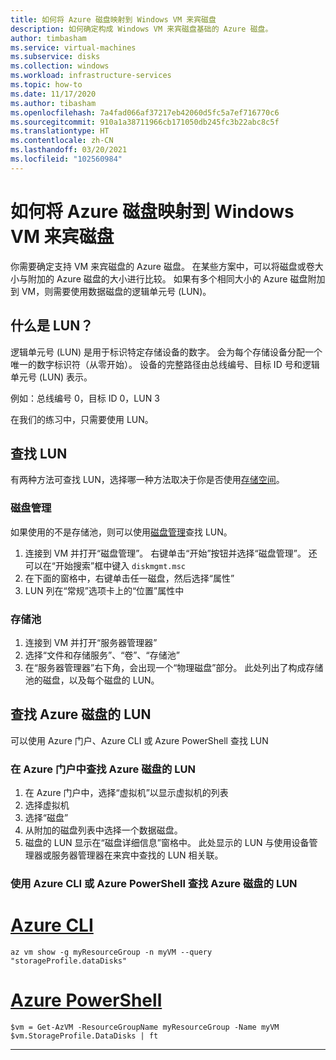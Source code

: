 ```yaml
---
title: 如何将 Azure 磁盘映射到 Windows VM 来宾磁盘
description: 如何确定构成 Windows VM 来宾磁盘基础的 Azure 磁盘。
author: timbasham
ms.service: virtual-machines
ms.subservice: disks
ms.collection: windows
ms.workload: infrastructure-services
ms.topic: how-to
ms.date: 11/17/2020
ms.author: tibasham
ms.openlocfilehash: 7a4fad066af37217eb42060d5fc5a7ef716770c6
ms.sourcegitcommit: 910a1a38711966cb171050db245fc3b22abc8c5f
ms.translationtype: HT
ms.contentlocale: zh-CN
ms.lasthandoff: 03/20/2021
ms.locfileid: "102560984"
---
```

# <a name="how-to-map-azure-disks-to-windows-vm-guest-disks"></a>如何将 Azure 磁盘映射到 Windows VM 来宾磁盘

你需要确定支持 VM 来宾磁盘的 Azure 磁盘。 在某些方案中，可以将磁盘或卷大小与附加的 Azure 磁盘的大小进行比较。 如果有多个相同大小的 Azure 磁盘附加到 VM，则需要使用数据磁盘的逻辑单元号 (LUN)。 

## <a name="what-is-a-lun"></a>什么是 LUN？

逻辑单元号 (LUN) 是用于标识特定存储设备的数字。 会为每个存储设备分配一个唯一的数字标识符（从零开始）。 设备的完整路径由总线编号、目标 ID 号和逻辑单元号 (LUN) 表示。 

例如：总线编号 0，目标 ID 0，LUN 3

在我们的练习中，只需要使用 LUN。

## <a name="finding-the-lun"></a>查找 LUN

有两种方法可查找 LUN，选择哪一种方法取决于你是否使用[存储空间](/windows-server/storage/storage-spaces/overview)。

### <a name="disk-management"></a>磁盘管理

如果使用的不是存储池，则可以使用[磁盘管理](/windows-server/storage/disk-management/overview-of-disk-management)查找 LUN。

1. 连接到 VM 并打开“磁盘管理”。 右键单击“开始”按钮并选择“磁盘管理”。 还可以在“开始搜索”框中键入 `diskmgmt.msc`
1. 在下面的窗格中，右键单击任一磁盘，然后选择“属性”
1. LUN 列在“常规”选项卡上的“位置”属性中

### <a name="storage-pools"></a>存储池

1. 连接到 VM 并打开“服务器管理器”
1. 选择“文件和存储服务”、“卷”、“存储池”
1. 在“服务器管理器”右下角，会出现一个“物理磁盘”部分。 此处列出了构成存储池的磁盘，以及每个磁盘的 LUN。

## <a name="finding-the-lun-for-the-azure-disks"></a>查找 Azure 磁盘的 LUN

可以使用 Azure 门户、Azure CLI 或 Azure PowerShell 查找 LUN

### <a name="finding-an-azure-disks-lun-in-the-azure-portal"></a>在 Azure 门户中查找 Azure 磁盘的 LUN

1. 在 Azure 门户中，选择“虚拟机”以显示虚拟机的列表
1. 选择虚拟机
1. 选择“磁盘”
1. 从附加的磁盘列表中选择一个数据磁盘。
1. 磁盘的 LUN 显示在“磁盘详细信息”窗格中。 此处显示的 LUN 与使用设备管理器或服务器管理器在来宾中查找的 LUN 相关联。

### <a name="finding-an-azure-disks-lun-using-azure-cli-or-azure-powershell"></a>使用 Azure CLI 或 Azure PowerShell 查找 Azure 磁盘的 LUN

# <a name="azure-cli"></a>[Azure CLI](#tab/azure-cli)
```azurecli-interactive
az vm show -g myResourceGroup -n myVM --query "storageProfile.dataDisks"
```

# <a name="azure-powershell"></a>[Azure PowerShell](#tab/azure-powershell)
```azurepowershell-interactive
$vm = Get-AzVM -ResourceGroupName myResourceGroup -Name myVM
$vm.StorageProfile.DataDisks | ft
```
---
